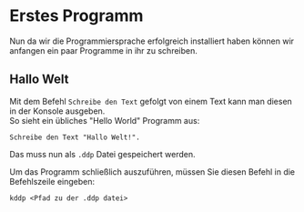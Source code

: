 # Erstes Programm
Nun da wir die Programmiersprache erfolgreich installiert haben können wir anfangen ein paar Programme in ihr zu schreiben.

## Hallo Welt
Mit dem Befehl `Schreibe den Text` gefolgt von einem Text kann man diesen in der Konsole ausgeben.<br>
So sieht ein übliches "Hello World" Programm aus: 
```ddp
Schreibe den Text "Hallo Welt!".
```

Das muss nun als `.ddp` Datei gespeichert werden.

Um das Programm schließlich auszuführen, müssen Sie diesen Befehl in die Befehlszeile eingeben:
```ddp
kddp <Pfad zu der .ddp datei>
```